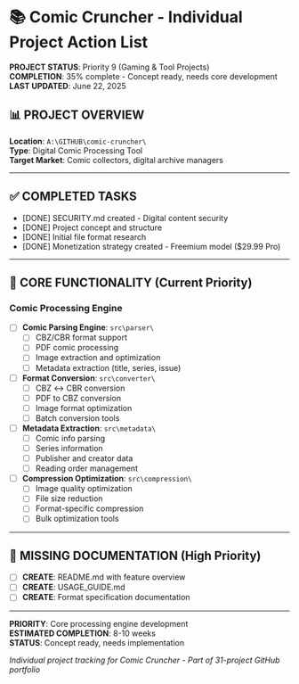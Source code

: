 # 📚 Comic Cruncher - Individual Project Action List

**PROJECT STATUS**: Priority 9 (Gaming & Tool Projects)  
**COMPLETION**: 35% complete - Concept ready, needs core development  
**LAST UPDATED**: June 22, 2025  

## 📊 PROJECT OVERVIEW

**Location**: `A:\GITHUB\comic-cruncher\`  
**Type**: Digital Comic Processing Tool  
**Target Market**: Comic collectors, digital archive managers  

---

## ✅ COMPLETED TASKS
- [DONE] SECURITY.md created - Digital content security
- [DONE] Project concept and structure
- [DONE] Initial file format research
- [DONE] Monetization strategy created - Freemium model ($29.99 Pro)

---

## 🔧 CORE FUNCTIONALITY (Current Priority)

### Comic Processing Engine
- [ ] **Comic Parsing Engine**: `src\parser\`
  - [ ] CBZ/CBR format support
  - [ ] PDF comic processing
  - [ ] Image extraction and optimization
  - [ ] Metadata extraction (title, series, issue)

- [ ] **Format Conversion**: `src\converter\`
  - [ ] CBZ ↔ CBR conversion
  - [ ] PDF to CBZ conversion
  - [ ] Image format optimization
  - [ ] Batch conversion tools

- [ ] **Metadata Extraction**: `src\metadata\`
  - [ ] Comic info parsing
  - [ ] Series information
  - [ ] Publisher and creator data
  - [ ] Reading order management

- [ ] **Compression Optimization**: `src\compression\`
  - [ ] Image quality optimization
  - [ ] File size reduction
  - [ ] Format-specific compression
  - [ ] Bulk optimization tools

---

## 📄 MISSING DOCUMENTATION (High Priority)
- [ ] **CREATE**: README.md with feature overview
- [ ] **CREATE**: USAGE_GUIDE.md
- [ ] **CREATE**: Format specification documentation

---

**PRIORITY**: Core processing engine development  
**ESTIMATED COMPLETION**: 8-10 weeks  
**STATUS**: Concept ready, needs implementation  

*Individual project tracking for Comic Cruncher - Part of 31-project GitHub portfolio*